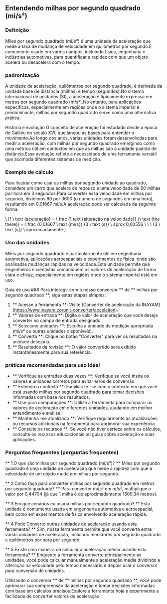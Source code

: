 ## Entendendo milhas por segundo quadrado (mi/s²)

### Definição
Miles por segundo quadrado (mi/s²) é uma unidade de aceleração que mede a taxa de mudança de velocidade em quilômetros por segundo.É comumente usado em vários campos, incluindo física, engenharia e indústrias automotivas, para quantificar a rapidez com que um objeto acelera ou desacelera com o tempo.

### padronização
A unidade de aceleração, quilômetros por segundo quadrado, é derivada da unidade base de distância (milhas) e tempo (segundos).No sistema internacional de unidades (SI), a aceleração é tipicamente expressa em metros por segundo quadrado (m/s²).No entanto, para aplicações específicas, especialmente em regiões onde o sistema imperial é predominante, milhas por segundo quadrado serve como uma alternativa prática.

História e evolução
O conceito de aceleração foi estudado desde a época de Galileu no século XVI, que lançou as bases para entender o movimento.Ao longo dos anos, várias unidades foram desenvolvidas para medir a aceleração, com milhas por segundo quadrado emergindo como uma métrica útil em contextos em que as milhas são a unidade padrão de distância.Essa evolução reflete a necessidade de uma ferramenta versátil que acomoda diferentes sistemas de medição.

### Exemplo de cálculo
Para ilustrar como usar as milhas por segundo unidade ao quadrado, considere um carro que acelera de repouso a uma velocidade de 60 milhas por hora em 3 segundos.Para converter essa velocidade em milhas por segundo, dividimos 60 por 3600 (o número de segundos em uma hora), resultando em 0,01667 mi/s.A aceleração pode ser calculada da seguinte forma:

\ [[
\ text {aceleração} = \ frac {\ text {alteração na velocidade}} {\ text {the there}} = \ frac {0.01667 \ text {mi/s}} {3 \ text {s}} \ aprox 0,00556 \ \ \ {3 \ text {s}} \ aproximadamente
\]

### Uso das unidades
Miles por segundo quadrado é particularmente útil em engenharia automotiva, aplicações aeroespaciais e experimentos de física, onde são analisadas mudanças rápidas na velocidade.Esta unidade permite que engenheiros e cientistas comuniquem os valores de aceleração de forma clara e eficaz, especialmente em regiões onde o sistema imperial está em uso.

Guia de uso ###
Para interagir com o nosso conversor ** de ** milhas por segundo quadrado **, siga estas etapas simples:

1. ** Acesse a ferramenta **: Visite [Converter de aceleração da INAYAM] (https://www.inayam.co/unit-converter/accelation).
2. ** Valores de entrada **: Digite o valor de aceleração que você deseja converter no campo de entrada designado.
3. ** Selecione unidades **: Escolha a unidade de medição apropriada (mi/s² ou outras unidades disponíveis).
4. ** Converta **: Clique no botão "Converter" para ver os resultados na unidade desejada.
5. ** Resultados da revisão **: O valor convertido será exibido instantaneamente para sua referência.

### práticas recomendadas para uso ideal
- ** Verifique as entradas duas vezes **: Verifique se você insira os valores e unidades corretos para evitar erros de conversão.
- ** Entenda o contexto **: Familiarize -se com o contexto em que você está usando milhas por segundo quadrado para tomar decisões informadas com base nos resultados.
- ** Use para comparações **: Utilize a ferramenta para comparar os valores de aceleração em diferentes unidades, ajudando em melhor entendimento e análise.
- ** Mantenha -se atualizado **: Verifique regularmente as atualizações ou recursos adicionais na ferramenta para aprimorar sua experiência.
- ** Consulte os recursos **: Se você não tiver certeza sobre os cálculos, consulte os recursos educacionais ou guias sobre aceleração e suas aplicações.

### Perguntas frequentes (perguntas frequentes)

** 1.O que são milhas por segundo quadrado (mi/s²)? **
Miles por segundo quadrado é uma unidade de aceleração que mede a rapidez com que a velocidade de um objeto muda em milhas por segundo.

** 2.Como faço para converter milhas por segundo quadrado em metros por segundo quadrado? **
Para converter mi/s² em m/s², multiplique o valor por 0,44704 (já que 1 milha é de aproximadamente 1609,34 metros).

** 3.Em que cenários eu usaria milhas por segundo quadrado? **
Esta unidade é comumente usada em engenharia automotiva e aeroespacial, bem como em experimentos de física envolvendo aceleração rápida.

** 4.Pode Converto outras unidades de aceleração usando esta ferramenta? **
Sim, nossa ferramenta permite que você converta entre várias unidades de aceleração, incluindo medidores por segundo quadrado e quilômetros por hora por segundo.

** 5.Existe uma maneira de calcular a aceleração média usando esta ferramenta? **
Enquanto a ferramenta converte principalmente as unidades, você pode calcular manualmente a aceleração média dividindo a alteração na velocidade pelo tempo necessário e depois usar o conversor para conversão de unidades.

Utilizando o conversor ** de ** milhas por segundo quadrado **, você pode aprimorar sua compreensão da aceleração e tomar decisões informadas com base em cálculos precisos.Explore a ferramenta hoje e experimente a facilidade de converter valores de aceleração!